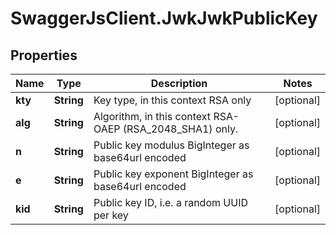 # SwaggerJsClient.JwkJwkPublicKey

## Properties
Name | Type | Description | Notes
------------ | ------------- | ------------- | -------------
**kty** | **String** | Key type, in this context RSA only | [optional] 
**alg** | **String** | Algorithm, in this context RSA-OAEP (RSA_2048_SHA1) only. | [optional] 
**n** | **String** | Public key modulus BigInteger as base64url encoded | [optional] 
**e** | **String** | Public key exponent BigInteger as base64url encoded | [optional] 
**kid** | **String** | Public key ID, i.e. a random UUID per key | [optional] 



